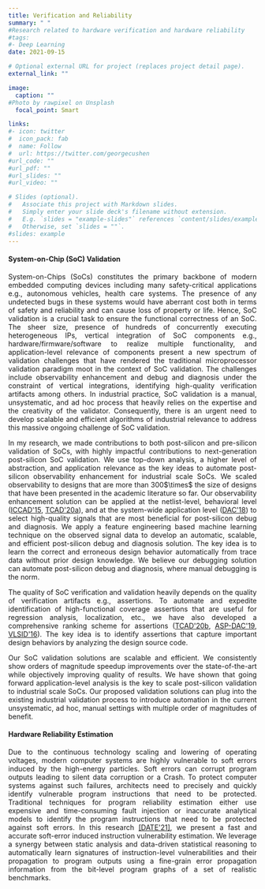 ```yaml
---
title: Verification and Reliability
summary: " "
#Research related to hardware verification and hardware reliability
#tags:
#- Deep Learning
date: 2021-09-15

# Optional external URL for project (replaces project detail page).
external_link: ""

image:
  caption: ""
#Photo by rawpixel on Unsplash
  focal_point: Smart

links:
#- icon: twitter
#  icon_pack: fab
#  name: Follow
#  url: https://twitter.com/georgecushen
#url_code: ""
#url_pdf: ""
#url_slides: ""
#url_video: ""

# Slides (optional).
#   Associate this project with Markdown slides.
#   Simply enter your slide deck's filename without extension.
#   E.g. `slides = "example-slides"` references `content/slides/example-slides.md`.
#   Otherwise, set `slides = ""`.
#slides: example
---
```


#### System-on-Chip (SoC) Validation ####
<p align="justify">
System-on-Chips (SoCs) constitutes the primary backbone of modern embedded computing devices including many safety-critical applications e.g., autonomous vehicles, health care systems. The presence of any undetected bugs in these systems would have aberrant cost both in terms of safety and reliability and can cause loss of property or life.  Hence, SoC validation is a crucial task to ensure the functional correctness of an SoC. The sheer size, presence of hundreds of concurrently executing heterogeneous IPs, vertical integration of SoC components e.g., hardware/firmware/software to realize multiple functionality, and application-level relevance of components present a new spectrum of validation challenges that have rendered the traditional microprocessor validation paradigm moot in the context of SoC validation. The challenges include observability enhancement and debug and diagnosis under the constraint of vertical integrations, identifying high-quality verification artifacts among others. In industrial practice, SoC validation is a manual, unsystematic, and ad hoc process that heavily relies on the expertise and the creativity of the validator. Consequently, there is an urgent need to develop scalable and efficient algorithms of industrial relevance to address this massive ongoing challenge of SoC validation.
</p>

<p align="justify">
In my research, we made contributions to both post-silicon and pre-silicon validation of SoCs, with highly impactful contributions to next-generation post-silicon SoC validation. We use top-down analysis, a higher level of abstraction, and application relevance as the key ideas to automate post-silicon observability enhancement for industrial scale SoCs. We scaled observability to designs that are more than 300$\times$ the size of designs that have been presented in the academic literature so far. Our observability enhancement solution can be applied at the netlist-level, behavioral level (<a href="/publication/iccad-2015" target="_blank">ICCAD'15</a>, <a href="/publication/tcad-2020-2" target="_blank">TCAD'20a</a>), and at the system-wide application level (<a href="/publication/dac-2018" target="_blank">DAC'18</a>) to select high-quality signals that are most beneficial for post-silicon debug and diagnosis. We apply a feature engineering based machine learning technique on the observed signal data to develop an automatic, scalable, and efficient post-silicon debug and diagnosis solution. The key idea is to learn the correct and erroneous design behavior automatically from trace data without prior design knowledge. We believe our debugging solution can automate post-silicon debug and diagnosis, where manual debugging is the norm. 
</p>

<p align="justify">
The quality of SoC verification and validation heavily depends on the quality of verification artifacts e.g., assertions. To automate and expedite identification of high-functional coverage assertions that are useful for regression analysis, localization, etc., we have also developed a comprehensive ranking scheme for assertions (<a href="/publication/tcad-2020-1" target="_blank">TCAD'20b</a>, <a href="/publication/aspdac-2019" target="_blank">ASP-DAC'19</a>, <a href="/publication/vlsi-2016/" target="_blank">VLSID'16</a>). The key idea is to identify assertions that capture important design behaviors by analyzing the design source code.
</p>

<p align="justify">
Our SoC validation solutions are scalable and efficient. We consistently show orders of magnitude speedup improvements over the state-of-the-art while objectively improving quality of results. We have shown that going forward application-level analysis is the key to scale post-silicon validation to industrial scale SoCs. Our proposed validation solutions can plug into the existing industrial validation process to introduce automation in the current unsystematic, ad hoc, manual settings with multiple order of magnitudes of benefit.
</p>

#### Hardware Reliability Estimation ####
<p align="justify">
Due to the continuous technology scaling and lowering of operating voltages, modern computer systems are highly vulnerable to soft errors induced by the high-energy particles. Soft errors can corrupt program outputs leading to silent data corruption or a Crash. To protect computer systems against such failures, architects need to precisely and quickly identify vulnerable program instructions that need to be protected. Traditional techniques for program reliability estimation either use expensive and time-consuming fault injection or inaccurate analytical models to identify the program instructions that need to be protected against soft errors. In this research <a href="publication/date-2021" target="_blank">[DATE'21]</a>, we present a fast and accurate soft-error induced instruction vulnerability estimation. We leverage a synergy between static analysis and data-driven statistical reasoning to automatically learn signatures of instruction-level vulnerabilities and their propagation to program outputs using a fine-grain error propagation information from the bit-level program graphs of a set of realistic benchmarks.
</p>
